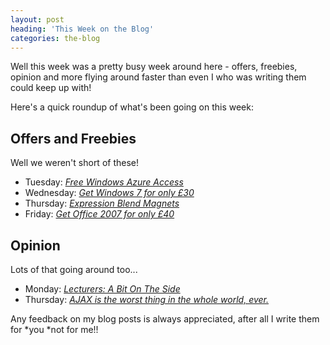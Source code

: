 ```yaml
---
layout: post
heading: 'This Week on the Blog'
categories: the-blog
---
```


Well this week was a pretty busy week around here - offers, freebies, opinion and more flying around faster than even I who was writing them could keep up with!

Here's a quick roundup of what's been going on this week:

## Offers and Freebies

Well we weren't short of these!

*  Tuesday: *[Free Windows Azure Access](http://www.chris-alexander.co.uk/842)*
* Wednesday: *[Get Windows 7 for only £30](http://www.chris-alexander.co.uk/591)*
* Thursday: *[Expression Blend Magnets](http://www.chris-alexander.co.uk/905)*
* Friday: *[Get Office 2007 for only £40](http://www.chris-alexander.co.uk/588)*

## Opinion

Lots of that going around too...

*  Monday: *[Lecturers: A Bit On The Side](http://www.chris-alexander.co.uk/729)*
* Thursday: *[AJAX is the worst thing in the whole world, ever.](http://www.chris-alexander.co.uk/715)*

Any feedback on my blog posts is always appreciated, after all I write them for *you *not for me!!
